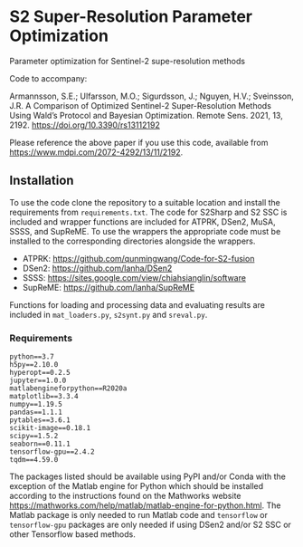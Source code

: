 # S2 Super-Resolution Parameter Optimization

Parameter optimization for Sentinel-2 supe-resolution methods

Code to accompany:

Armannsson, S.E.; Ulfarsson, M.O.; Sigurdsson, J.; Nguyen, H.V.; Sveinsson, J.R. A Comparison of Optimized Sentinel-2 Super-Resolution Methods Using Wald’s Protocol and Bayesian Optimization. Remote Sens. 2021, 13, 2192. <https://doi.org/10.3390/rs13112192>

Please reference the above paper if you use this code, available from <https://www.mdpi.com/2072-4292/13/11/2192>.

## Installation

To use the code clone the repository to a suitable location and install the requirements from `requirements.txt`.
The code for S2Sharp and S2 SSC is included and wrapper functions are included for ATPRK, DSen2, MuSA, SSSS, and SupReME.
To use the wrappers the appropriate code must be installed to the corresponding directories alongside the wrappers.

- ATPRK: <https://github.com/qunmingwang/Code-for-S2-fusion>
- DSen2: <https://github.com/lanha/DSen2>
- SSSS: <https://sites.google.com/view/chiahsianglin/software>
- SupReME: <https://github.com/lanha/SupReME>

Functions for loading and processing data and evaluating results are included in `mat_loaders.py`, `s2synt.py` and `sreval.py`.

### Requirements

```
python==3.7
h5py==2.10.0
hyperopt==0.2.5
jupyter==1.0.0
matlabengineforpython==R2020a
matplotlib==3.3.4
numpy==1.19.5
pandas==1.1.1
pytables==3.6.1
scikit-image==0.18.1
scipy==1.5.2
seaborn==0.11.1
tensorflow-gpu==2.4.2
tqdm==4.59.0
```

The packages listed should be available using PyPI and/or Conda with the exception of the Matlab engine for Python which should be installed according to the instructions found on the Mathworks website <https://mathworks.com/help/matlab/matlab-engine-for-python.html>.
The Matlab package is only needed to run Matlab code and `tensorflow` or `tensorflow-gpu` packages are only needed if using DSen2 and/or S2 SSC or other Tensorflow based methods.

